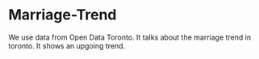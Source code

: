 # Marriage-Trend
We use data from Open Data Toronto. It talks about the marriage trend in toronto. It shows an upgoing trend. 
